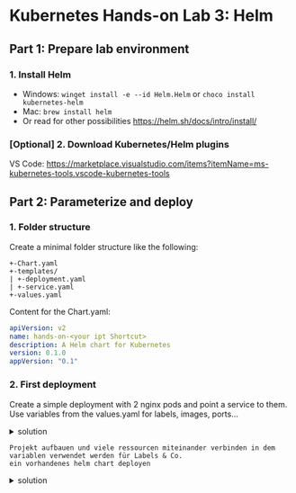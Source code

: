 # Kubernetes Hands-on Lab 3: Helm

## Part 1: Prepare lab environment 

### 1. Install Helm
- Windows: `winget install -e --id Helm.Helm` or `choco install kubernetes-helm` 
- Mac: `brew install helm`
- Or read for other possibilities https://helm.sh/docs/intro/install/

### [Optional] 2. Download Kubernetes/Helm plugins 
VS Code: https://marketplace.visualstudio.com/items?itemName=ms-kubernetes-tools.vscode-kubernetes-tools


## Part 2: Parameterize and deploy

### 1. Folder structure

Create a minimal folder structure like the following:

```text
+-Chart.yaml
+-templates/
| +-deployment.yaml
| +-service.yaml
+-values.yaml
```

Content for the Chart.yaml:
```yaml
apiVersion: v2
name: hands-on-<your ipt Shortcut>
description: A Helm chart for Kubernetes
version: 0.1.0
appVersion: "0.1"
```

### 2. First deployment
Create a simple deployment with 2 nginx pods and point a service to them. Use variables from the values.yaml 
for labels, images, ports...

<details><summary>solution</summary><p>

Solution can be found in directory [helm-solutions/nginx-chart](..%2Fhelm-solutions%2Fnginx-chart)

```shell
# install the deployment to the cluster
# (cd in the chart directory
helm install nginx-hands-on .
```

</p></details>





```skizze
Projekt aufbauen und viele ressourcen miteinander verbinden in dem variablen verwendet werden für Labels & Co.
ein vorhandenes helm chart deployen
```


<details><summary>solution</summary><p>

```bash
$ <command>
```
</p></details>


